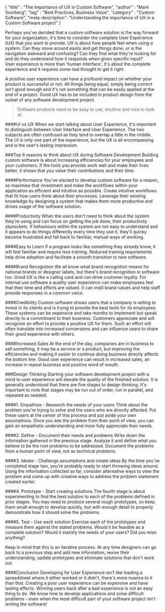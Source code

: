 {
"title" : "The Importance of UX in Custom Software",
"author" : "Mark Voorberg",
"tag" : "Best Practices, Business Value",
"category" : "Custom Software",
"meta-description": "Understanding the importance of UX in a Custom Software project"
}

Perhaps you've decided that a custom software solution is the way forward for your organization, 
it's time to consider the complete User Experience (UX) that you want to provide. 
UX is about how people feel when using a system. 
Can they move around easily and get things done, or is the navigation awkward and confusing? 
Can they find what they're looking for and do they understand how it responds when given specific input?  
User experience is more than 'human interface', it's about the complete experience and it requires some real thought to get it right.

A positive user experience can have a profound impact on whether your product is successful or not. 
All things being equal, simply being *correct* isn't good enough and it's not something that can be easily applied at the end of a project. 
Good UX has to be included in product design from the outset of any software development project.

> Software products need to be easy to use, intuitive and nice to look at.

####UI vs UX
When we start talking about User Experience, it's important to distinguish between User Interface and User Experience. 
The two subjects are often confused as they tend to overlap a little in the middle.
The UI is only one part of the experience, but the UX is all encompassing and is the user's lasting impression.

###Top 6 reasons to think about UX during Software Development
Building custom software is about increasing efficiencies for your employees and your customers. 
If the tools you provide work well and make their lives better, it shows that you value their contributions and their time.

####Performance
You've elected to develop custom software for a reason, so maximise that investment and make the workflows within your application
as efficient and intuitive as possible. Create intuitive workflows that fit how users think about their processes. 
Leverage their existing knowledge by designing a system that makes them more productive and drives usage of the software solution.

####Productivity
When the users don't need to think about the system they're using and can focus on getting the job done, their productivity skyrockets.
If behaviours within the system are not easy to understand and it appears to do things differently every time they use it, they'll quicky become frustrated and fall back to familiar, manual ways of working.

####Easy to Learn
If a program looks like something they already know, it will feel familiar and require less training. Reduced training requirements help drive adoption and facilitate a smooth transition to new software.

####Brand Recognition
We all know what brand recognition means for national brands or designer labels, but there's brand recognition in software too.
Good UX is like a calling card and can drive customer loyalty. For internal use software a quality user experience can make 
employees feel that their time and efforts are valued. It can instil brand values and help staff provide responses in a common voice.

####Credibility
Custom software shows users that a company is willing to invest in its clients and is trying to provide the best tools for its employees.
These systems can be expensive and take months to implement but speak directly to a commitment to their business.
Customers appreciate and will recognize an effort to provide a positive UX for them. Such an effort will often translate into increased conversions
and can influence users to share their good experience with others.

####Increased Sales
At the end of the day, companies are in business to sell something, it may be a service or a product, but improving the efficiencies and making it easier to continue doing business directly affects the bottom line. Good user experience can result in increased sales, an increase in repeat business and positive word of mouth.


###Design Thinking
Starting your software development project with a mind to user experience will elevate the quality of the finished solution. It is generally understood that there are five stages to design thinking. It's important to note that stages may be run out of order, run in parallel, and repeated as needed.

####1. Empathize - Research the needs of your users
Think about the problem you're trying to solve and the users who are directly affected. Put these users at the center of this process and put aside your own assumptions. Once you see the problem from their point of view, you can gain an empathetic understanding and more fully appreciate their needs.

####2. Define - Document their needs and problems
Write down the information gathered in the previous stage. Analyze it and define what you believe to be the root problems to be addressed. Document the problems from a human point of view, not as technical problems.  

####3. Ideate - Challenge assumptions and create ideas
By the time you've completed stage two, you're probably ready to start throwing ideas around. Using the information collected so far, consider alternative ways to view the problem and come up with creative ways to address the problem statement created earlier.

####4. Prototype - Start creating solutions
The fourth stage is about experimenting to find the best solution to each of the problems defined in prior stages. You may need to produce several rough prototypes, so keep them small enough to develop quickly, but with enough detail to properly demonstrate how it should solve the problems.

####5. Test - Use each solution
Exercise each of the prototypes and measure them against the stated problems. Would it be feasible as a complete solution? Would it statisfy the needs of your users? Did you miss anything?

Keep in mind that this is an iterative process. At any time designers can go back to a previous step and add new information, revise their understanding, update prototypes and eliminate solutions that don't work out.

####Conclusion
Developing for User Experience isn't like loading a spreadsheet where it either worked or it didn't, there's more nuance to it than that. Creating a poor user experience can be expensive and have lasting effects. Winning users back after a bad experience is not an easy thing to do.
We know how to develop applications and solve difficult problems - even when the most difficult part of your software project isn't writing the software!
